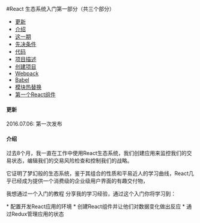 #React 生态系统入门第一部分（共三个部分）

* <a href="#update">更新</a>
* <a href="#introduction">介绍</a>
* <a href="#installment">这一期</a>
* <a href="#prerequisite">先决条件</a>
* <a href="#code">代码</a>
* <a href="#description">项目描述</a>
* <a href="#creation">创建项目</a>
* <a href="#webpack">Webpack</a>
* <a href="#babel">Babel</a>
* <a href="#hot">模块热替换</a>
* <a href="#component">第一个React组件</a>

<h4 id="update"> 更新</h4>
 <p>2016.07.06: 第一次发布</p>

<h4 id="introduction"> 介绍</h4>

<p>过去8个月，我一直在工作中使用React生态系统，我们创建应用来监控我们的交易状态，编辑我们的交易风险检查和控制我们的战略。</p>

<p>它证明了梦幻般的生态系统，鉴于其组合的性质和平易近人的学习曲线，React几乎已经成为提供一个消费级的企业级用户界面的有趣交付物，
</p>
<p>我想通过一个入门的教程 分享我的学习经验，通过这个入门你将学习到：</p>
* 配置开发React应用的环境
* 创建React组件并让他们对数据变化做出反应
* 通过Redux管理应用的状态
